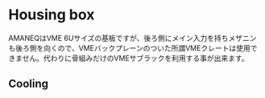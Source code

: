 # Housing box

AMANEQはVME 6Uサイズの基板ですが、後ろ側にメイン入力を持ちメザニンも後ろ側を向くので、VMEバックプレーンのついた所謂VMEクレートは使用できません。代わりに骨組みだけのVMEサブラックを利用する事が出来ます。

## Cooling